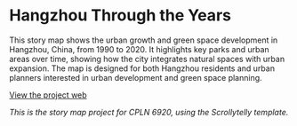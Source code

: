 # Hangzhou Through the Years

This story map shows the urban growth and green space development in Hangzhou, China, from 1990 to 2020. It highlights key parks and urban areas over time, showing how the city integrates natural spaces with urban expansion. The map is designed for both Hangzhou residents and urban planners interested in urban development and green space planning.

[View the project web](https://haoyu25.github.io/story-map-project/)

*This is the story map project for CPLN 6920, using the Scrollytelly template.*
